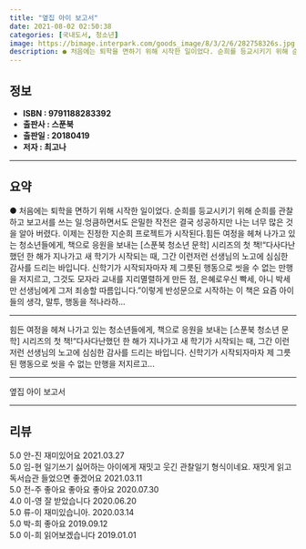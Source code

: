 ```yaml
---
title: "옆집 아이 보고서"
date: 2021-08-02 02:50:38
categories: [국내도서, 청소년]
image: https://bimage.interpark.com/goods_image/8/3/2/6/282758326s.jpg
description: ● 처음에는 퇴학을 면하기 위해 시작한 일이었다. 순희를 등교시키기 위해 순희를 관찰하고 보고서를 쓰는 일.엉큼하면서도 은밀한 작전은 결국 성공하지만 나는 너무 많은 것을 알아 버렸다. 이제는 진정한 지순희 프로젝트가 시작된다.힘든 여정을 헤쳐 나가고 있는 청소년들에게, 책으로 응원을
---
```


## **정보**

- **ISBN : 9791188283392**
- **출판사 : 스푼북**
- **출판일 : 20180419**
- **저자 : 최고나**

------



## **요약**

●  처음에는 퇴학을 면하기 위해 시작한 일이었다. 순희를 등교시키기 위해 순희를 관찰하고 보고서를 쓰는 일.엉큼하면서도 은밀한 작전은 결국 성공하지만 나는 너무 많은 것을 알아 버렸다. 이제는 진정한 지순희 프로젝트가 시작된다.힘든 여정을 헤쳐 나가고 있는 청소년들에게, 책으로 응원을 보내는 [스푼북 청소년 문학] 시리즈의 첫 책!“다사다난했던 한 해가 지나가고 새 학기가 시작되는 때, 그간 이런저런 선생님의 노고에 심심한 감사를 드리는 바입니다. 신학기가 시작되자마자 제 그릇된 행동으로 씻을 수 없는 만행을 저지르고, 그것도 모자라 교내를 지리멸렬하게 만든 점, 은혜로우신 빡세, 아니 박세만 선생님에게 그저 죄송할 따름입니다.”이렇게 반성문으로 시작하는 이 책은 요즘 아이들의 생각, 말투, 행동을 적나라하...

------

힘든 여정을 헤쳐 나가고 있는 청소년들에게, 책으로 응원을 보내는 [스푼북 청소년 문학] 시리즈의 첫 책!“다사다난했던 한 해가 지나가고 새 학기가 시작되는 때, 그간 이런저런 선생님의 노고에 심심한 감사를 드리는 바입니다. 신학기가 시작되자마자 제 그릇된 행동으로 씻을 수 없는 만행을 저지르고... 

------


옆집 아이 보고서 

------


## **리뷰** 

5.0 안-진 재미있어요  2021.03.27 <br/>5.0 임-현 일기쓰기 싫어하는 아이에게 재밋고 웃긴 관찰일기 형식이네요. 재밋게 읽고 독서습관 들었으면 좋겠어요 2021.03.11 <br/>5.0 전-주 좋아요 좋아요 좋아요  2020.07.30 <br/>4.0 이-영 잘 받았습니다 2020.06.20 <br/>5.0 류-이 재미있습니아.  2020.03.14 <br/>5.0 박-희 좋아요 2019.09.12 <br/>5.0 이-희 읽어보겠습니다  2019.01.01 <br/>